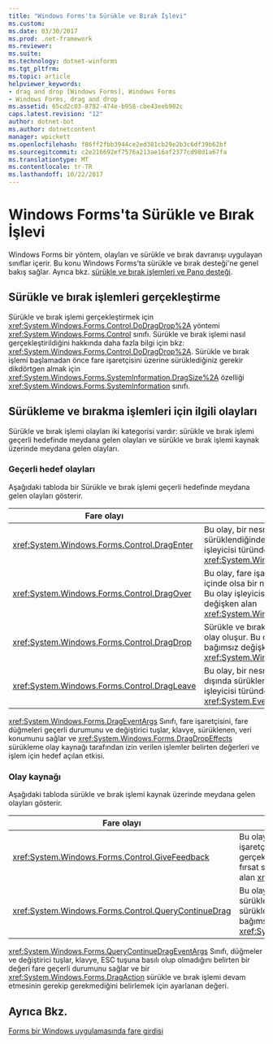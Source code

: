 ```yaml
---
title: "Windows Forms'ta Sürükle ve Bırak İşlevi"
ms.custom: 
ms.date: 03/30/2017
ms.prod: .net-framework
ms.reviewer: 
ms.suite: 
ms.technology: dotnet-winforms
ms.tgt_pltfrm: 
ms.topic: article
helpviewer_keywords:
- drag and drop [Windows Forms], Windows Forms
- Windows Forms, drag and drop
ms.assetid: 65cd2c03-8782-474e-b958-cbe43eeb902c
caps.latest.revision: "12"
author: dotnet-bot
ms.author: dotnetcontent
manager: wpickett
ms.openlocfilehash: f86ff2fbb3944ce2ed381cb29e2b3c6df39b62bf
ms.sourcegitcommit: c2e216692ef7576a213ae16af2377cd98d1a67fa
ms.translationtype: MT
ms.contentlocale: tr-TR
ms.lasthandoff: 10/22/2017
---
```

# <a name="drag-and-drop-functionality-in-windows-forms"></a>Windows Forms'ta Sürükle ve Bırak İşlevi
Windows Forms bir yöntem, olayları ve sürükle ve bırak davranışı uygulayan sınıflar içerir. Bu konu Windows Forms'ta sürükle ve bırak desteği'ne genel bakış sağlar.  Ayrıca bkz. [sürükle ve bırak işlemleri ve Pano desteği](http://msdn.microsoft.com/library/fe5ebfwe\(v=vs.110\)).  
  
## <a name="performing-drag-and-drop-operations"></a>Sürükle ve bırak işlemleri gerçekleştirme  
 Sürükle ve bırak işlemi gerçekleştirmek için <xref:System.Windows.Forms.Control.DoDragDrop%2A> yöntemi <xref:System.Windows.Forms.Control> sınıfı. Sürükle ve bırak işlemi nasıl gerçekleştirildiğini hakkında daha fazla bilgi için bkz: <xref:System.Windows.Forms.Control.DoDragDrop%2A>. Sürükle ve bırak işlemi başlamadan önce fare işaretçisini üzerine sürüklediğiniz gerekir dikdörtgen almak için <xref:System.Windows.Forms.SystemInformation.DragSize%2A> özelliği <xref:System.Windows.Forms.SystemInformation> sınıfı.  
  
## <a name="events-related-to-drag-and-drop-operations"></a>Sürükleme ve bırakma işlemleri için ilgili olayları  
 Sürükle ve bırak işlemi olayları iki kategorisi vardır: sürükle ve bırak işlemi geçerli hedefinde meydana gelen olayları ve sürükle ve bırak işlemi kaynak üzerinde meydana gelen olayları.  
  
### <a name="events-on-the-current-target"></a>Geçerli hedef olayları  
 Aşağıdaki tabloda bir Sürükle ve bırak işlemi geçerli hedefinde meydana gelen olayları gösterir.  
  
|Fare olayı|Açıklama|  
|-----------------|-----------------|  
|<xref:System.Windows.Forms.Control.DragEnter>|Bu olay, bir nesne denetimin sınırları sürüklendiğinde gerçekleşir. Bu olay işleyicisi türünde bir bağımsız değişken alan <xref:System.Windows.Forms.DragEventArgs>.|  
|<xref:System.Windows.Forms.Control.DragOver>|Bu olay, fare işaretçisini denetimin sınırları içinde olsa bir nesnesi sürüklenebilir oluşur. Bu olay işleyicisi türünde bir bağımsız değişken alan <xref:System.Windows.Forms.DragEventArgs>.|  
|<xref:System.Windows.Forms.Control.DragDrop>|Sürükle ve bırak işlemi tamamlandığında, bu olay oluşur. Bu olay işleyicisi türünde bir bağımsız değişken alan <xref:System.Windows.Forms.DragEventArgs>.|  
|<xref:System.Windows.Forms.Control.DragLeave>|Bu olay, bir nesne denetimin sınırların dışında sürüklendiğinde gerçekleşir. Bu olay işleyicisi türünde bir bağımsız değişken alan <xref:System.EventArgs>.|  
  
 <xref:System.Windows.Forms.DragEventArgs> Sınıfı, fare işaretçisini, fare düğmeleri geçerli durumunu ve değiştirici tuşlar, klavye, sürüklenen, veri konumunu sağlar ve <xref:System.Windows.Forms.DragDropEffects> sürükleme olay kaynağı tarafından izin verilen işlemler belirten değerleri ve işlem için hedef açılan etkisi.  
  
### <a name="events-on-the-source"></a>Olay kaynağı  
 Aşağıdaki tabloda sürükle ve bırak işlemi kaynak üzerinde meydana gelen olayları gösterir.  
  
|Fare olayı|Açıklama|  
|-----------------|-----------------|  
|<xref:System.Windows.Forms.Control.GiveFeedback>|Bu olay bir sürükleme işlemi sırasında oluşur. Fare işaretçisini değiştirmek gibi sürükle ve bırak işlemi gerçekleştirildiği kullanıcı görsel bir ipucu vermek için bir fırsat sunar. Bu olay işleyicisi türünde bir bağımsız değişken alan <xref:System.Windows.Forms.GiveFeedbackEventArgs>.|  
|<xref:System.Windows.Forms.Control.QueryContinueDrag>|Bu olay bir Sürükle ve bırak işlemi sırasında oluşturulur ve sürükle ve bırak işlemi iptal olup olmadığını belirlemek sürükleme kaynağı sağlar. Bu olay işleyicisi türünde bir bağımsız değişken alan <xref:System.Windows.Forms.QueryContinueDragEventArgs>.|  
  
 <xref:System.Windows.Forms.QueryContinueDragEventArgs> Sınıfı, düğmeler ve değiştirici tuşlar, klavye, ESC tuşuna basılı olup olmadığını belirten bir değeri fare geçerli durumunu sağlar ve bir <xref:System.Windows.Forms.DragAction> sürükle ve bırak işlemi devam etmesinin gerekip gerekmediğini belirlemek için ayarlanan değeri.  
  
## <a name="see-also"></a>Ayrıca Bkz.  
 [Forms bir Windows uygulamasında fare girdisi](../../../docs/framework/winforms/mouse-input-in-a-windows-forms-application.md)
